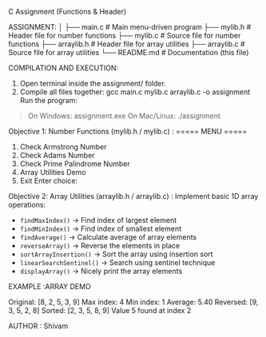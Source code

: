 C Assignment (Functions & Header)

ASSIGNMENT:
│
├── main.c             # Main menu-driven program
├── mylib.h            # Header file for number functions
├── mylib.c            # Source file for number functions
├── arraylib.h         # Header file for array utilities
├── arraylib.c         # Source file for array utilities
└── README.md          # Documentation (this file)

COMPILATION AND EXECUTION:
1. Open terminal inside the assignment/ folder.
2. Compile all files together:
    gcc main.c mylib.c arraylib.c -o assignment
Run the program:

> On Windows:
    assignment.exe
> On Mac/Linux:
    ./assignment

Objective 1: Number Functions (mylib.h / mylib.c) :
    ===== MENU =====
1. Check Armstrong Number
2. Check Adams Number
3. Check Prime Palindrome Number
4. Array Utilities Demo
5. Exit
Enter choice:

Objective 2: Array Utilities (arraylib.h / arraylib.c) :
Implement basic 1D array operations:
- `findMaxIndex()` → Find index of largest element  
- `findMinIndex()` → Find index of smallest element  
- `findAverage()` → Calculate average of array elements  
- `reverseArray()` → Reverse the elements in place  
- `sortArrayInsertion()` → Sort the array using insertion sort  
- `linearSearchSentinel()` → Search using sentinel technique  
- `displayArray()` → Nicely print the array elements  

EXAMPLE :ARRAY DEMO

Original: [8, 2, 5, 3, 9]
Max index: 4
Min index: 1
Average: 5.40
Reversed: [9, 3, 5, 2, 8]
Sorted: [2, 3, 5, 8, 9]
Value 5 found at index 2

AUTHOR :
Shivam
